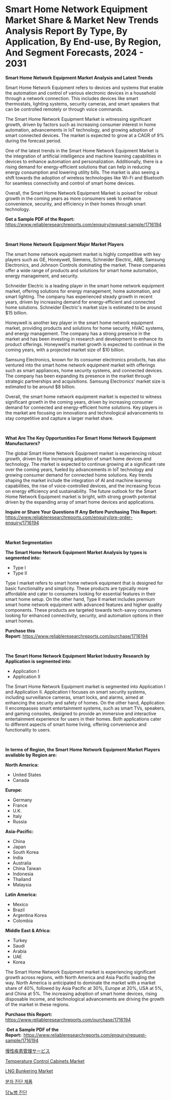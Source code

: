 <p><h1>Smart Home Network Equipment Market Share & Market New Trends Analysis Report By Type, By Application, By End-use, By Region, And Segment Forecasts, 2024 - 2031</h1></p><p><strong>Smart Home Network Equipment Market Analysis and Latest Trends</strong></p>
<p><p>Smart Home Network Equipment refers to devices and systems that enable the automation and control of various electronic devices in a household through a network connection. This includes devices like smart thermostats, lighting systems, security cameras, and smart speakers that can be controlled remotely or through voice commands.</p><p>The Smart Home Network Equipment Market is witnessing significant growth, driven by factors such as increasing consumer interest in home automation, advancements in IoT technology, and growing adoption of smart connected devices. The market is expected to grow at a CAGR of 9% during the forecast period.</p><p>One of the latest trends in the Smart Home Network Equipment Market is the integration of artificial intelligence and machine learning capabilities in devices to enhance automation and personalization. Additionally, there is a rising demand for energy-efficient solutions that can help in reducing energy consumption and lowering utility bills. The market is also seeing a shift towards the adoption of wireless technologies like Wi-Fi and Bluetooth for seamless connectivity and control of smart home devices.</p><p>Overall, the Smart Home Network Equipment Market is poised for robust growth in the coming years as more consumers seek to enhance convenience, security, and efficiency in their homes through smart technology.</p></p>
<p><strong>Get a Sample PDF of the Report:&nbsp;</strong> <a href="https://www.reliableresearchreports.com/enquiry/request-sample/1716194">https://www.reliableresearchreports.com/enquiry/request-sample/1716194</a></p>
<p>&nbsp;</p>
<p><strong>Smart Home Network Equipment Major Market Players</strong></p>
<p><p>The smart home network equipment market is highly competitive with key players such as GE, Honeywell, Siemens, Schneider Electric, ABB, Samsung Electronics, and Johnson Controls dominating the market. These companies offer a wide range of products and solutions for smart home automation, energy management, and security.</p><p>Schneider Electric is a leading player in the smart home network equipment market, offering solutions for energy management, home automation, and smart lighting. The company has experienced steady growth in recent years, driven by increasing demand for energy-efficient and connected home solutions. Schneider Electric's market size is estimated to be around $15 billion.</p><p>Honeywell is another key player in the smart home network equipment market, providing products and solutions for home security, HVAC systems, and energy management. The company has a strong presence in the market and has been investing in research and development to enhance its product offerings. Honeywell's market growth is expected to continue in the coming years, with a projected market size of $10 billion.</p><p>Samsung Electronics, known for its consumer electronics products, has also ventured into the smart home network equipment market with offerings such as smart appliances, home security systems, and connected devices. The company has been expanding its presence in the market through strategic partnerships and acquisitions. Samsung Electronics' market size is estimated to be around $8 billion.</p><p>Overall, the smart home network equipment market is expected to witness significant growth in the coming years, driven by increasing consumer demand for connected and energy-efficient home solutions. Key players in the market are focusing on innovations and technological advancements to stay competitive and capture a larger market share.</p></p>
<p>&nbsp;</p>
<p><strong>What Are The Key Opportunities For Smart Home Network Equipment Manufacturers?</strong></p>
<p><p>The global Smart Home Network Equipment market is experiencing robust growth, driven by the increasing adoption of smart home devices and technology. The market is expected to continue growing at a significant rate over the coming years, fueled by advancements in IoT technology and growing consumer demand for connected home solutions. Key trends shaping the market include the integration of AI and machine learning capabilities, the rise of voice-controlled devices, and the increasing focus on energy efficiency and sustainability. The future outlook for the Smart Home Network Equipment market is bright, with strong growth potential driven by the expanding array of smart home devices and applications.</p></p>
<p><strong>Inquire or Share Your Questions If Any Before Purchasing This Report:</strong> <a href="https://www.reliableresearchreports.com/enquiry/pre-order-enquiry/1716194">https://www.reliableresearchreports.com/enquiry/pre-order-enquiry/1716194</a></p>
<p>&nbsp;</p>
<p><strong>Market Segmentation</strong></p>
<p><strong>The Smart Home Network Equipment Market Analysis by types is segmented into:</strong></p>
<p><ul><li>Type I</li><li>Type II</li></ul></p>
<p><p>Type I market refers to smart home network equipment that is designed for basic functionality and simplicity. These products are typically more affordable and cater to consumers looking for essential features in their smart home setup. On the other hand, Type II market includes premium smart home network equipment with advanced features and higher quality components. These products are targeted towards tech-savvy consumers looking for enhanced connectivity, security, and automation options in their smart homes.</p></p>
<p><strong>Purchase this Report:&nbsp;</strong><a href="https://www.reliableresearchreports.com/purchase/1716194">https://www.reliableresearchreports.com/purchase/1716194</a></p>
<p>&nbsp;</p>
<p><strong>The Smart Home Network Equipment Market Industry Research by Application is segmented into:</strong></p>
<p><ul><li>Application I</li><li>Application II</li></ul></p>
<p><p>The Smart Home Network Equipment market is segmented into Application I and Application II. Application I focuses on smart security systems, including surveillance cameras, smart locks, and alarms, aimed at enhancing the security and safety of homes. On the other hand, Application II encompasses smart entertainment systems, such as smart TVs, speakers, and gaming consoles, designed to provide an immersive and interactive entertainment experience for users in their homes. Both applications cater to different aspects of smart home living, offering convenience and functionality to users.</p></p>
<p>&nbsp;</p>
<p><strong>In terms of Region, the Smart Home Network Equipment Market Players available by Region are:</strong></p>
<p>
    <p> <strong> North America: </strong>
        <ul>
            <li>United States</li>
            <li>Canada</li>
        </ul>
        </p> 
    <p> <strong> Europe: </strong>
        <ul>
            <li>Germany</li>
            <li>France</li>
            <li>U.K.</li>
            <li>Italy</li>
            <li>Russia</li>
        </ul>
        </p> 
    <p> <strong> Asia-Pacific: </strong>
        <ul>
            <li>China</li>
            <li>Japan</li>
            <li>South Korea</li>
            <li>India</li>
            <li>Australia</li>
            <li>China Taiwan</li>
            <li>Indonesia</li>
            <li>Thailand</li>
            <li>Malaysia</li>
        </ul>
        </p> 
    <p> <strong> Latin America: </strong>
        <ul>
            <li>Mexico</li>
            <li>Brazil</li>
            <li>Argentina Korea</li>
            <li>Colombia</li>
        </ul>
        </p> 
    <p> <strong> Middle East & Africa: </strong>
        <ul>
            <li>Turkey</li>
            <li>Saudi</li>
            <li>Arabia</li>
            <li>UAE</li>
            <li>Korea</li>
        </ul>
    </p>
    </p>
<p><p>The Smart Home Network Equipment market is experiencing significant growth across regions, with North America and Asia Pacific leading the way. North America is anticipated to dominate the market with a market share of 40%, followed by Asia Pacific at 30%, Europe at 20%, USA at 5%, and China at 5%. The increasing adoption of smart home devices, rising disposable income, and technological advancements are driving the growth of the market in these regions.</p></p>
<p><strong>Purchase this Report: </strong><a href="https://www.reliableresearchreports.com/purchase/1716194">https://www.reliableresearchreports.com/purchase/1716194</a></p>
<p>&nbsp;<strong>Get a Sample PDF of the Report:&nbsp;&nbsp;</strong><a href="https://www.reliableresearchreports.com/enquiry/request-sample/1716194">https://www.reliableresearchreports.com/enquiry/request-sample/1716194</a></p>
<p><strong></strong></p>
<p><p><a href="https://medium.com/@deborahclarke2008/%E6%85%A2%E6%80%A7%E7%96%BE%E7%97%85%E7%AE%A1%E7%90%86%E3%82%B5%E3%83%BC%E3%83%93%E3%82%B9%E5%B8%82%E5%A0%B4%E3%83%A1%E3%83%88%E3%83%AA%E3%83%83%E3%82%AF%E3%82%B9%E3%81%AE%E3%83%87%E3%82%B3%E3%83%BC%E3%83%89-%E5%B8%82%E5%A0%B4%E3%82%B7%E3%82%A7%E3%82%A2-%E3%83%88%E3%83%AC%E3%83%B3%E3%83%89-%E6%88%90%E9%95%B7%E3%83%91%E3%82%BF%E3%83%BC%E3%83%B3-d6ad3b8191d1">慢性疾患管理サービス</a></p><p><a href="https://circular-yam-9b9.notion.site/Temperature-Control-Cabinets-Market-Size-Share-Trends-Analysis-Report-By-Material-By-Type-By-En-11321d748ba240778cbfc9486454ef34">Temperature Control Cabinets Market</a></p><p><a href="https://view.publitas.com/reportprime-1/lng-bunkering-market-research-report-forecasted-for-period-from-2024-2031-by-market-type-market-application-and-region/">LNG Bunkering Market</a></p><p><a href="https://medium.com/@angelnienowdseej3e45z3p8c/%EB%B6%84%EC%9E%90-%EC%A7%84%EB%8B%A8-%EC%A0%9C%ED%92%88-%EC%8B%9C%EC%9E%A5-%EA%B7%9C%EB%AA%A8-%EC%8B%9C%EC%9E%A5-%EC%A0%84%EB%A7%9D-%EB%B0%8F-%EC%8B%9C%EC%9E%A5-%EC%98%88%EC%B8%A1-2024%EB%85%84%EB%B6%80%ED%84%B0-2031%EB%85%84-ed734b4f7d0f">분자 진단 제품</a></p><p><a href="https://medium.com/@angelnienowdseej3e45z3p8c/%EB%8B%B9%EB%87%A8%EB%B3%91-%EC%A7%84%EB%8B%A8-%EC%8B%9C%EC%9E%A5-%EB%B6%84%EC%84%9D-%EB%B0%8F-2024%EB%85%84%EB%B6%80%ED%84%B0-2031%EB%85%84%EA%B9%8C%EC%A7%80%EC%9D%98-%ED%81%AC%EA%B8%B0-%EC%A0%84%EB%A7%9D-a212c11a89be">당뇨병 진단</a></p></p>